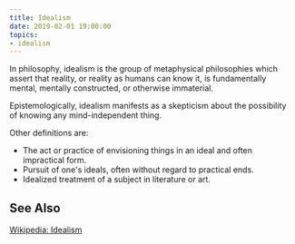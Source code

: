 ```yaml
---
title: Idealism
date: 2019-02-01 19:00:00
topics:
- idealism
---
```


In philosophy, idealism is the group of metaphysical philosophies which assert 
that reality, or reality as humans can know it, is fundamentally mental, mentally 
constructed, or otherwise immaterial. 

Epistemologically, idealism manifests as a skepticism about the possibility 
of knowing any mind-independent thing.

Other definitions are:
- The act or practice of envisioning things in an ideal and often impractical form.
- Pursuit of one's ideals, often without regard to practical ends.
- Idealized treatment of a subject in literature or art.

## See Also
[Wikipedia: Idealism](https://en.wikipedia.org/wiki/Idealism)  


